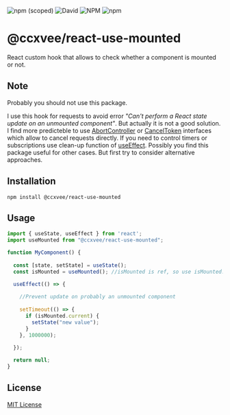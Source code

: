 ![npm (scoped)](https://img.shields.io/npm/v/@ccxvee/react-use-mounted) ![David](https://img.shields.io/david/ccxvee/react-use-mounted)  ![NPM](https://img.shields.io/npm/l/@ccxvee/react-use-mounted) ![npm](https://img.shields.io/npm/dt/@ccxvee/react-use-mounted)
# @ccxvee/react-use-mounted
React custom hook that allows to check whether a component is mounted or not.

## Note
Probably you should not use this package.

I use this hook for requests to avoid error *"Can't perform a React state update on an unmounted component"*. But actually it is not a good solution. I find more predicteble to use [AbortController](https://developer.mozilla.org/en-US/docs/Web/API/AbortController) or [CancelToken](https://github.com/axios/axios#cancellation) interfaces which allow to cancel requests directly. If you need to control timers or subscriptions use clean-up function of [useEffect](https://reactjs.org/docs/hooks-reference.html#useeffect). Possibly you find this package useful for other cases. But first try to consider alternative approaches.

## Installation
```
npm install @ccxvee/react-use-mounted
```

## Usage
```javascript
import { useState, useEffect } from 'react';
import useMounted from "@ccxvee/react-use-mounted";

function MyComponent() {
  
  const [state, setState] = useState();
  const isMounted = useMounted(); //isMounted is ref, so use isMounted.current to get a boolean value

  useEffect(() => {
    
    //Prevent update on probably an unmounted component
    
    setTimeout(() => {
      if (isMounted.current) {
        setState("new value");
      }
    }, 1000000);  
    
  });

  return null;
}
```

## License
[MIT License](https://github.com/ccxvee/react-use-mounted/blob/master/LICENSE)
